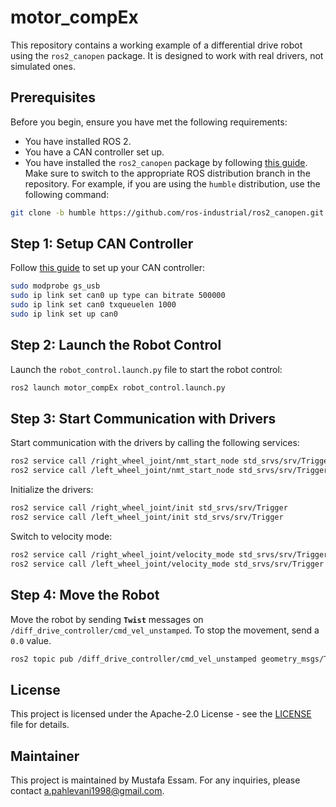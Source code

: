 # motor_compEx

This repository contains a working example of a differential drive robot using the `ros2_canopen` package. It is designed to work with real drivers, not simulated ones.

## Prerequisites

Before you begin, ensure you have met the following requirements:
- You have installed ROS 2.
- You have a CAN controller set up.
- You have installed the `ros2_canopen` package by following [this guide](https://ros-industrial.github.io/ros2_canopen/manual/rolling/quickstart/installation.html). Make sure to switch to the appropriate ROS distribution branch in the repository. For example, if you are using the `humble` distribution, use the following command:

```bash
git clone -b humble https://github.com/ros-industrial/ros2_canopen.git
```

## Step 1: Setup CAN Controller

Follow [this guide](https://ros-industrial.github.io/ros2_canopen/manual/rolling/quickstart/operation.html) to set up your CAN controller:

```bash
sudo modprobe gs_usb
sudo ip link set can0 up type can bitrate 500000
sudo ip link set can0 txqueuelen 1000
sudo ip link set up can0
```

## Step 2: Launch the Robot Control

Launch the `robot_control.launch.py` file to start the robot control:

```bash
ros2 launch motor_compEx robot_control.launch.py 
```

## Step 3: Start Communication with Drivers

Start communication with the drivers by calling the following services:

```bash
ros2 service call /right_wheel_joint/nmt_start_node std_srvs/srv/Trigger 
ros2 service call /left_wheel_joint/nmt_start_node std_srvs/srv/Trigger 
```

Initialize the drivers:

```bash
ros2 service call /right_wheel_joint/init std_srvs/srv/Trigger
ros2 service call /left_wheel_joint/init std_srvs/srv/Trigger
```

Switch to velocity mode:

```bash
ros2 service call /right_wheel_joint/velocity_mode std_srvs/srv/Trigger 
ros2 service call /left_wheel_joint/velocity_mode std_srvs/srv/Trigger 
```

## Step 4: Move the Robot

Move the robot by sending **`Twist`** messages on `/diff_drive_controller/cmd_vel_unstamped`. To stop the movement, send a `0.0` value.

```bash
ros2 topic pub /diff_drive_controller/cmd_vel_unstamped geometry_msgs/Twist '{linear: {x: 0.5, y: 0.0, z: 0.0}, angular: {x: 0.0, y: 0.0, z: 0.0}}'
```

## License

This project is licensed under the Apache-2.0 License - see the [LICENSE](LICENSE) file for details.

## Maintainer

This project is maintained by Mustafa Essam. For any inquiries, please contact [a.pahlevani1998@gmail.com](mailto:a.pahlevani1998@gmail.com).